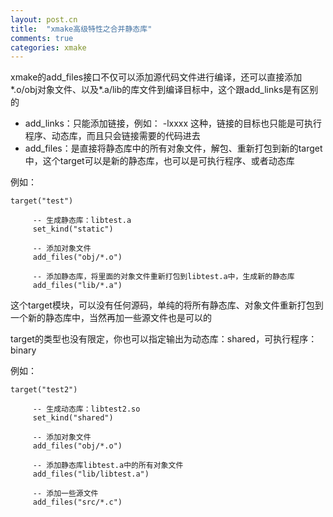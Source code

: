 ```yaml
---
layout: post.cn
title:  "xmake高级特性之合并静态库"
comments: true
categories: xmake
---
```


xmake的add_files接口不仅可以添加源代码文件进行编译，还可以直接添加*.o/obj对象文件、以及*.a/lib的库文件到编译目标中，这个跟add_links是有区别的

* add_links：只能添加链接，例如： -lxxxx 这种，链接的目标也只能是可执行程序、动态库，而且只会链接需要的代码进去
* add_files：是直接将静态库中的所有对象文件，解包、重新打包到新的target中，这个target可以是新的静态库，也可以是可执行程序、或者动态库

例如：

    target("test")
        
         -- 生成静态库：libtest.a
         set_kind("static")

         -- 添加对象文件
         add_files("obj/*.o")

         -- 添加静态库，将里面的对象文件重新打包到libtest.a中，生成新的静态库
         add_files("lib/*.a")

这个target模块，可以没有任何源码，单纯的将所有静态库、对象文件重新打包到一个新的静态库中，当然再加一些源文件也是可以的

<!-- more -->

target的类型也没有限定，你也可以指定输出为动态库：shared，可执行程序：binary

例如：

    target("test2")
        
         -- 生成动态库：libtest2.so
         set_kind("shared")

         -- 添加对象文件
         add_files("obj/*.o")

         -- 添加静态库libtest.a中的所有对象文件
         add_files("lib/libtest.a")

         -- 添加一些源文件
         add_files("src/*.c")

